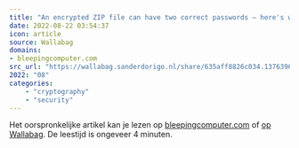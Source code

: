 ```yaml
---
title: "An encrypted ZIP file can have two correct passwords — here's why"
date: 2022-08-22 03:54:37
icon: article
source: Wallabag
domains:
- bleepingcomputer.com
src_url: "https://wallabag.sanderdorigo.nl/share/635aff8826c034.13763969"
2022: "08"
categories:
    - "cryptography"
    - "security"
---
```

Het oorspronkelijke artikel kan je lezen op [bleepingcomputer.com](https://www.bleepingcomputer.com/news/security/an-encrypted-zip-file-can-have-two-correct-passwords-heres-why/) of [op Wallabag](https://wallabag.sanderdorigo.nl/share/635aff8826c034.13763969). De leestijd is ongeveer 4 minuten.